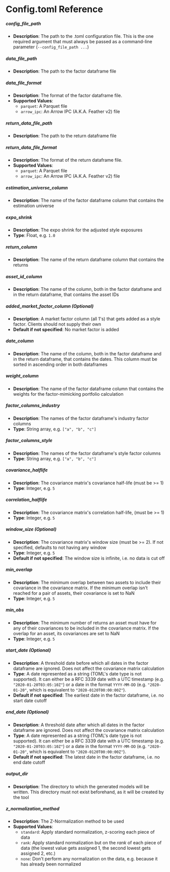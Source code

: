 # Config.toml Reference

##### config_file_path
- **Description**: The path to the .toml configuration file. This is the one required argument that must always be passed as a command-line parameter (`--config_file_path ...`)

##### data_file_path
- **Description**: The path to the factor dataframe file

##### data_file_format
- **Description**: The format of the factor dataframe file.
- **Supported Values**:
  - `parquet`: A Parquet file
  - `arrow_ipc`: An Arrow IPC (A.K.A. Feather v2) file

##### return_data_file_path
- **Description**: The path to the return dataframe file

##### return_data_file_format
- **Description**: The format of the return dataframe file.
- **Supported Values**:
  - `parquet`: A Parquet file
  - `arrow_ipc`: An Arrow IPC (A.K.A. Feather v2) file

##### estimation_universe_column
- **Description**: The name of the factor dataframe column that contains the estimation universe

##### expo_shrink
- **Description**: The expo shrink for the adjusted style exposures
- **Type**: Float, e.g. `1.0`

##### return_column
- **Description**: The name of the return dataframe column that contains the returns

##### asset_id_column
- **Description**: The name of the column, both in the factor dataframe and in the return dataframe, that contains the asset IDs

##### added_market_factor_column (Optional)
- **Description**: A market factor column (all 1's) that gets added as a style factor. Clients should not supply their own
- **Default if not specified**: No market factor is added

##### date_column
- **Description**: The name of the column, both in the factor dataframe and in the return dataframe, that contains the dates. This column must be sorted in ascending order in both dataframes

##### weight_column
- **Description**: The name of the factor dataframe column that contains the weights for the factor-mimicking portfolio calculation

##### factor_columns_industry
- **Description**: The names of the factor dataframe's industry factor columns
- **Type**: String array, e.g. `["a", "b", "c"]`

##### factor_columns_style
- **Description**: The names of the factor dataframe's style factor columns
- **Type**: String array, e.g. `["a", "b", "c"]`

##### covariance_halflife
- **Description**: The covariance matrix's covariance half-life (must be >= 1)
- **Type**: Integer, e.g. `5`

##### correlation_halflife
- **Description**: The covariance matrix's correlation half-life, (must be >= 1)
- **Type**: Integer, e.g. `5`

##### window_size (Optional)
- **Description**: The covariance matrix's window size (must be >= 2). If not specified, defaults to not having any window
- **Type**: Integer, e.g. `5`
- **Default if not specified**: The window size is infinite, i.e. no data is cut off

##### min_overlap
- **Description**: The minimum overlap between two assets to include their covariance in the covariance matrix. If the minimum overlap isn't reached for a pair of assets, their covariance is set to NaN
- **Type**: Integer, e.g. `5`

##### min_obs
- **Description**: The minimum number of returns an asset must have for any of their covariances to be included in the covariance matrix. If the overlap for an asset, its covariances are set to NaN
- **Type**: Integer, e.g. `5`

##### start_date (Optional)
- **Description**: A threshold date before which all dates in the factor dataframe are ignored. Does not affect the covariance matrix calculation
- **Type**: A date represented as a string (TOML's date type is not supported). It can either be a RFC 3339 date with a UTC timestamp (e.g. `"2020-01-20T03:05:10Z"`) or a date in the format `YYYY-MM-DD` (e.g. `"2020-01-20"`, which is equivalent to `"2020-0120T00:00:00Z"`).
- **Default if not specified**: The earliest date in the factor dataframe, i.e. no start date cutoff

##### end_date (Optional)
- **Description**: A threshold date after which all dates in the factor dataframe are ignored. Does not affect the covariance matrix calculation
- **Type**: A date represented as a string (TOML's date type is not supported). It can either be a RFC 3339 date with a UTC timestamp (e.g. `"2020-01-20T03:05:10Z"`) or a date in the format `YYYY-MM-DD` (e.g. `"2020-01-20"`, which is equivalent to `"2020-0120T00:00:00Z"`).
- **Default if not specified**: The latest date in the factor dataframe, i.e. no end date cutoff

##### output_dir
- **Description**: The directory to which the generated models will be written. This directory must not exist beforehand, as it will be created by the tool

##### z_normalization_method
- **Description**: The Z-Normalization method to be used
- **Supported Values**:
  - `standard`: Apply standard normalization, z-scoring each piece of data
  - `rank`: Apply standard normalization but on the _rank_ of each piece of data (the lowest value gets assigned 1, the second lowest gets assigned 2, etc.)
  - `none`: Don't perform any normalization on the data, e.g. because it has already been normalized

